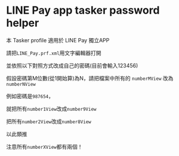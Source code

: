 # LINE Pay app tasker password helper

本 Tasker profile 適用於 LINE Pay 獨立APP

請把`LINE_Pay.prf.xml`用文字編輯器打開

並依照以下對照方式改成自己的密碼(目前會輸入123456)

假設密碼第M位數(從1開始算)為N，請把檔案中所有的 `numberMView` 改為 `numberNView`

例如密碼是`987654`，

就把所有`number1View`改成`number9View`

把所有`number2View`改成`number8View`

以此類推

注意所有`numberXView`都有兩個！

